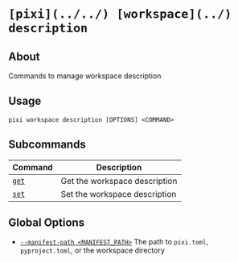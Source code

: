 # `[pixi](../../) [workspace](../) description`

## About

Commands to manage workspace description

## Usage

```text
pixi workspace description [OPTIONS] <COMMAND>

```

## Subcommands

| Command       | Description                   |
| ------------- | ----------------------------- |
| [`get`](get/) | Get the workspace description |
| [`set`](set/) | Set the workspace description |

## Global Options

- [`--manifest-path <MANIFEST_PATH>`](#arg---manifest-path) The path to `pixi.toml`, `pyproject.toml`, or the workspace directory
